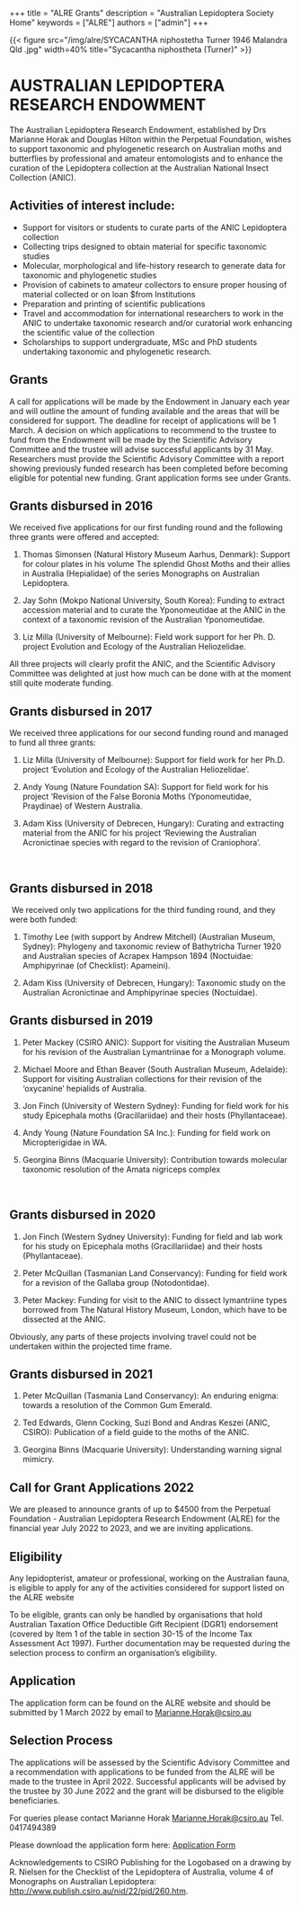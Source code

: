 +++
title = "ALRE Grants"
description = "Australian Lepidoptera Society Home"
keywords = ["ALRE"]
authors = ["admin"]
+++

{{< figure src="/img/alre/SYCACANTHA niphostetha Turner 1946 Malandra Qld .jpg" width=40% title="Sycacantha niphostheta (Turner)"  >}}

# AUSTRALIAN LEPIDOPTERA RESEARCH ENDOWMENT 

The Australian Lepidoptera Research Endowment, established by Drs Marianne Horak and Douglas Hilton within the Perpetual Foundation, wishes to support taxonomic and phylogenetic research on Australian moths and butterflies by professional and amateur entomologists and to enhance the curation of the Lepidoptera collection at the Australian National Insect Collection (ANIC). 

## Activities of interest include:
 
* Support for visitors or students to curate parts of the ANIC Lepidoptera collection
* Collecting trips designed to obtain material for specific taxonomic studies
* Molecular, morphological and life-history research to generate data for taxonomic and phylogenetic studies
* Provision of cabinets to amateur collectors to ensure proper housing of material collected or on loan $from Institutions
* Preparation and printing of scientific publications
* Travel and accommodation for international researchers to work in the ANIC to undertake taxonomic research and/or curatorial work enhancing the scientific value of the collection
* Scholarships to support undergraduate, MSc and PhD students undertaking taxonomic and phylogenetic research.

## Grants

A call for applications will be made by the Endowment in January each year and will outline the amount of funding available and the areas that will be considered for support. The deadline for receipt of applications will be 1 March. A decision on which applications to recommend to the trustee to fund from the Endowment will be made by the Scientific Advisory Committee and the trustee will advise successful applicants by 31 May. Researchers must provide the Scientific Advisory Committee with a report showing previously funded research has been completed before becoming eligible for potential new funding. Grant application forms see under Grants. 

## Grants disbursed in 2016

We received five applications for our first funding round and the following three grants were offered and accepted:

1. Thomas Simonsen (Natural History Museum Aarhus, Denmark): Support for colour plates in his volume The splendid Ghost Moths and their allies in Australia (Hepialidae) of the series Monographs on Australian Lepidoptera.
 
2. Jay Sohn (Mokpo National University, South Korea): Funding to extract accession material and to curate the Yponomeutidae at the ANIC in the context of a taxonomic revision of the Australian Yponomeutidae.
 
3. Liz Milla (University of Melbourne): Field work support for her Ph. D. project Evolution and Ecology of the Australian Heliozelidae.
 
All three projects will clearly profit the ANIC, and the Scientific Advisory Committee was delighted at just how much can be done with at the moment still quite moderate funding.

## ​Grants disbursed in 2017


We received three applications for our second funding round and managed to fund all three grants:
 

1.  Liz Milla (University of Melbourne): Support for field work for her Ph.D. project ‘Evolution and Ecology of the Australian Heliozelidae’.
 

1.  Andy Young (Nature Foundation SA): Support for field work for his project ‘Revision of the False Boronia Moths (Yponomeutidae, Praydinae) of Western Australia.
 

1.  Adam Kiss (University of Debrecen, Hungary): Curating and extracting material from the ANIC for his project ‘Reviewing the Australian Acronictinae species with regard to the revision of Craniophora’.

​

## Grants disbursed in 2018
​
We received only two applications for the third funding round, and they were both funded:
 

1.  Timothy Lee (with support by Andrew Mitchell) (Australian Museum, Sydney): Phylogeny and taxonomic review of Bathytricha Turner 1920 and Australian species of Acrapex Hampson 1894 (Noctuidae: Amphipyrinae (of Checklist): Apameini).
 
1.  Adam Kiss (University of Debrecen, Hungary): Taxonomic study on the Australian Acronictinae and Amphipyrinae species (Noctuidae).
​

## Grants disbursed in 2019
 

1. Peter Mackey (CSIRO ANIC): Support for visiting the Australian Museum for his revision of the Australian Lymantriinae for a Monograph volume.
 

1.  Michael Moore and Ethan Beaver (South Australian Museum, Adelaide): Support for visiting Australian collections for their revision of the ‘oxycanine’ hepialids of Australia.
 

1.  Jon Finch (University of Western Sydney): Funding for field work for his study Epicephala moths (Gracillariidae) and their hosts (Phyllantaceae).
 

1. Andy Young (Nature Foundation SA Inc.): Funding for field work on Micropterigidae in WA.
 

1. Georgina Binns (Macquarie University): Contribution towards molecular taxonomic resolution of the Amata nigriceps complex

​
## Grants disbursed in 2020

1. Jon Finch (Western Sydney University): Funding for field and lab work for his study on Epicephala moths (Gracillariidae) and their hosts (Phyllantaceae).

1. Peter McQuillan (Tasmanian Land Conservancy): Funding for field work for a revision of the Gallaba group (Notodontidae).

1.  Peter Mackey: Funding for visit to the ANIC to dissect lymantriine types borrowed from The Natural History Museum, London, which have to be dissected at the ANIC. 

Obviously, any parts of these projects involving travel could not be undertaken within the projected time frame.


## Grants disbursed in 2021

1.  Peter McQuillan (Tasmania Land Conservancy): An enduring enigma: towards a resolution of the Common Gum Emerald.

1.  Ted Edwards, Glenn Cocking, Suzi Bond and Andras Keszei (ANIC, CSIRO): Publication of a field guide to the moths of the ANIC.

1.  Georgina Binns (Macquarie University): Understanding warning signal mimicry.


## Call for Grant Applications 2022

We are pleased to announce grants of up to $4500 from the Perpetual Foundation - Australian Lepidoptera Research Endowment (ALRE) for the financial year July 2022 to 2023, and we are inviting applications.​

## Eligibility

Any lepidopterist, amateur or professional, working on the Australian fauna, is eligible to apply for any of the activities considered for support listed on the ALRE website

<!-- http://www.australianlepidopteraendowment.com/ -->

To be eligible, grants can only be handled by organisations that hold Australian Taxation Office Deductible Gift Recipient (DGR1) endorsement (covered by Item 1 of the table in section 30-15 of the Income Tax Assessment Act 1997). Further documentation may be requested during the selection process to confirm an organisation’s eligibility.
​
## ​Application
The application form can be found on the ALRE website and should be submitted by 1 March 2022 by email to Marianne.Horak@csiro.au

## Selection Process
 
The applications will be assessed by the Scientific Advisory Committee and a recommendation with applications to be funded from the ALRE will be made to the trustee in April 2022. Successful applicants will be advised by the trustee by 30 June 2022 and the grant will be disbursed to the eligible beneficiaries.

For queries please contact Marianne Horak Marianne.Horak@csiro.au  Tel. 0417494389 

Please download the application form here: [Application Form ](https://drive.google.com/file/d/1Gg6Whnp2kmfPY69AFhJsxGBWM0ZAc79P/view?usp=sharing)


Acknowledgements to CSIRO Publishing for the Logobased on a drawing by R. Nielsen for the Checklist of the Lepidoptera of Australia, volume 4 of Monographs on Australian Lepidoptera: http://www.publish.csiro.au/nid/22/pid/260.htm.